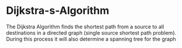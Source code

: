 # Dijkstra-s-Algorithm
The Dijkstra Algorithm finds the shortest path from a source to all destinations in a directed graph (single source shortest path problem). During this process it will also determine a spanning tree for the graph


